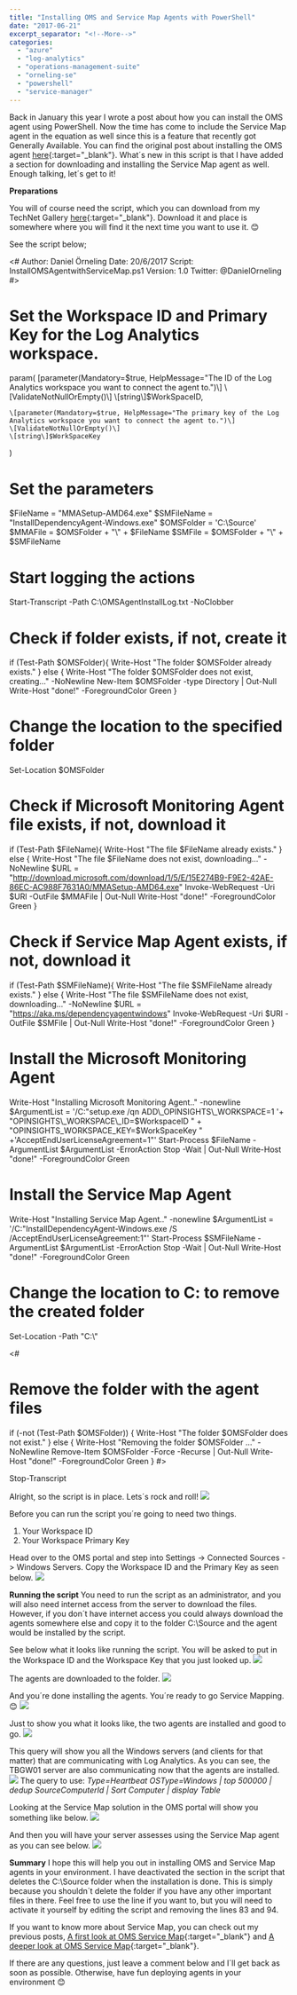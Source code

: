 ```yaml
---
title: "Installing OMS and Service Map Agents with PowerShell"
date: "2017-06-21"
excerpt_separator: "<!--More-->"
categories: 
  - "azure"
  - "log-analytics"
  - "operations-management-suite"
  - "orneling-se"
  - "powershell"
  - "service-manager"
---
```


Back in January this year I wrote a post about how you can install the OMS agent using PowerShell. Now the time has come to include the Service Map agent in the equation as well since this is a feature that recently got Generally Available. You can find the original post about installing the OMS agent [here](https://blog.orneling.se/2017/01/installing-oms-agent-with-powershell){:target="_blank"}. What´s new in this script is that I have added a section for downloading and installing the Service Map agent as well. Enough talking, let´s get to it!
<!--More-->
**Preparations**

You will of course need the script, which you can download from my TechNet Gallery [here](https://gallery.technet.microsoft.com/Install-OMS-and-Service-26311fbd){:target="_blank"}. Download it and place is somewhere where you will find it the next time you want to use it. 😊

See the script below;

<#
Author:		Daniel Örneling
Date:		20/6/2017
Script:  	InstallOMSAgentwithServiceMap.ps1
Version: 	1.0
Twitter: 	@DanielOrneling
#>

# Set the Workspace ID and Primary Key for the Log Analytics workspace.
param(
    \[parameter(Mandatory=$true, HelpMessage="The ID of the Log Analytics workspace you want to connect the agent to.")\]
    \[ValidateNotNullOrEmpty()\]
    \[string\]$WorkSpaceID,

    \[parameter(Mandatory=$true, HelpMessage="The primary key of the Log Analytics workspace you want to connect the agent to.")\]
    \[ValidateNotNullOrEmpty()\]
    \[string\]$WorkSpaceKey
)

# Set the parameters
$FileName = "MMASetup-AMD64.exe"
$SMFileName = "InstallDependencyAgent-Windows.exe"
$OMSFolder = 'C:\\Source'
$MMAFile = $OMSFolder + "\\" + $FileName
$SMFile = $OMSFolder + "\\" + $SMFileName

# Start logging the actions
Start-Transcript -Path C:\\OMSAgentInstallLog.txt -NoClobber

# Check if folder exists, if not, create it
 if (Test-Path $OMSFolder){
 Write-Host "The folder $OMSFolder already exists."
 } 
 else 
 {
 Write-Host "The folder $OMSFolder does not exist, creating..." -NoNewline
 New-Item $OMSFolder -type Directory | Out-Null
 Write-Host "done!" -ForegroundColor Green
 }

# Change the location to the specified folder
Set-Location $OMSFolder

# Check if Microsoft Monitoring Agent file exists, if not, download it
 if (Test-Path $FileName){
 Write-Host "The file $FileName already exists."
 }
 else
 {
 Write-Host "The file $FileName does not exist, downloading..." -NoNewline
 $URL = "http://download.microsoft.com/download/1/5/E/15E274B9-F9E2-42AE-86EC-AC988F7631A0/MMASetup-AMD64.exe"
 Invoke-WebRequest -Uri $URl -OutFile $MMAFile | Out-Null
 Write-Host "done!" -ForegroundColor Green
 }

# Check if Service Map Agent exists, if not, download it
 if (Test-Path $SMFileName){
 Write-Host "The file $SMFileName already exists."
 }
 else
 {
 Write-Host "The file $SMFileName does not exist, downloading..." -NoNewline
 $URL = "https://aka.ms/dependencyagentwindows"
 Invoke-WebRequest -Uri $URl -OutFile $SMFile | Out-Null
 Write-Host "done!" -ForegroundColor Green
 } 
 
# Install the Microsoft Monitoring Agent
Write-Host "Installing Microsoft Monitoring Agent.." -nonewline
$ArgumentList = '/C:"setup.exe /qn ADD\_OPINSIGHTS\_WORKSPACE=1 '+  "OPINSIGHTS\_WORKSPACE\_ID=$WorkspaceID " + "OPINSIGHTS\_WORKSPACE\_KEY=$WorkSpaceKey " +'AcceptEndUserLicenseAgreement=1"'
Start-Process $FileName -ArgumentList $ArgumentList -ErrorAction Stop -Wait | Out-Null
Write-Host "done!" -ForegroundColor Green

# Install the Service Map Agent
Write-Host "Installing Service Map Agent.." -nonewline
$ArgumentList = '/C:"InstallDependencyAgent-Windows.exe /S /AcceptEndUserLicenseAgreement:1"'
Start-Process $SMFileName -ArgumentList $ArgumentList -ErrorAction Stop -Wait | Out-Null
Write-Host "done!" -ForegroundColor Green

# Change the location to C: to remove the created folder
Set-Location -Path "C:\\"

<#
# Remove the folder with the agent files
 if (-not (Test-Path $OMSFolder)) {
 Write-Host "The folder $OMSFolder does not exist."
 } 
 else 
 {
 Write-Host "Removing the folder $OMSFolder ..." -NoNewline
 Remove-Item $OMSFolder -Force -Recurse | Out-Null
 Write-Host "done!" -ForegroundColor Green
 }
#>

Stop-Transcript

Alright, so the script is in place. Lets´s rock and roll!
![](https://blog.orneling.se/assets/images/2017/06/oms_agents_ps_1.jpg)

Before you can run the script you´re going to need two things.

1. Your Workspace ID
2. Your Workspace Primary Key

Head over to the OMS portal and step into Settings -> Connected Sources -> Windows Servers. Copy the Workspace ID and the Primary Key as seen below.
![](https://blog.orneling.se/assets/images/2017/06/oms_agents_ps_2.jpg)

**Running the script** You need to run the script as an administrator, and you will also need internet access from the server to download the files. However, if you don´t have internet access you could always download the agents somewhere else and copy it to the folder C:\\Source and the agent would be installed by the script.

See below what it looks like running the script. You will be asked to put in the Workspace ID and the Workspace Key that you just looked up. 
![](https://blog.orneling.se/assets/images/2017/06/oms_agents_ps_3.jpg)

The agents are downloaded to the folder.
![](https://blog.orneling.se/assets/images/2017/06/oms_agents_ps_4.jpg)

And you´re done installing the agents. You´re ready to go Service Mapping. 😊 
![](https://blog.orneling.se/assets/images/2017/06/oms_agents_ps_5.jpg)

Just to show you what it looks like, the two agents are installed and good to go.
![](https://blog.orneling.se/assets/images/2017/06/oms_agents_ps_6.jpg)

This query will show you all the Windows servers (and clients for that matter) that are communicating with Log Analytics. As you can see, the TBGW01 server are also communicating now that the agents are installed. 
![](https://blog.orneling.se/assets/images/2017/06/oms_agents_ps_7.jpg)
The query to use: _Type=Heartbeat OSType=Windows | top 500000 | dedup SourceComputerId | Sort Computer | display Table_

Looking at the Service Map solution in the OMS portal will show you something like below. 
![](https://blog.orneling.se/assets/images/2017/06/oms_agents_ps_8.jpg)

And then you will have your server assesses using the Service Map agent as you can see below.
![](https://blog.orneling.se/assets/images/2017/06/oms_agents_ps_9.jpg)

**Summary** I hope this will help you out in installing OMS and Service Map agents in your environment. I have deactivated the section in the script that deletes the C:\\Source folder when the installation is done. This is simply because you shouldn´t delete the folder if you have any other important files in there. Feel free to use the line if you want to, but you will need to activate it yourself by editing the script and removing the lines 83 and 94.

If you want to know more about Service Map, you can check out my previous posts, [A first look at OMS Service Map](https://blog.orneling.se/2017/01/a-first-look-at-oms-service-map/){:target="_blank"} and [A deeper look at OMS Service Map](https://blog.orneling.se/2017/02/a-deeper-look-at-oms-service-map/){:target="_blank"}.

If there are any questions, just leave a comment below and I´ll get back as soon as possible. Otherwise, have fun deploying agents in your environment 😊
